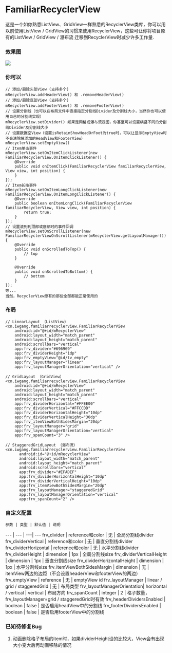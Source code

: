 # FamiliarRecyclerView
这是一个如你熟悉ListView、GridView一样熟悉的RecyclerView类库，你可以用以前使用ListView / GridView的习惯来使用RecyclerView，这些可让你将项目原有的ListView / GridView / 瀑布流 迁移到RecyclerView时减少许多工作量.

### 效果图
![](https://raw.githubusercontent.com/iwgang/FamiliarRecyclerView/master/screenshot/screenshot.gif)  

### 你可以
```
// 添加/删除头部View (支持多个)
mRecyclerView.addHeaderView() 和 .removeHeaderView()
// 添加/删除底部View (支持多个)
mRecyclerView.addFooterView() 和 .removeFooterView()
// 设置分割线（也可以在布局文件中直接指定分割线Divider及分割线大小，当然你也可以使用自己的分割线实现）
mRecyclerView.setDivider() 如果是网格或瀑布流视图，你甚至可以设置横竖不同的分割线Divider及分割线大小
// 设置数据空View（设置isRetainShowHeadOrFoot为true时，可以让显示EmptyView时不会清除掉添加的HeadView和FooterView）
mRecyclerView.setEmptyView()
// Item单击事件
mRecyclerView.setOnItemClickListener(new FamiliarRecyclerView.OnItemClickListener() {
    @Override
    public void onItemClick(FamiliarRecyclerView familiarRecyclerView, View view, int position) {
    }
});
// Item长按事件
mRecyclerView.setOnItemLongClickListener(new FamiliarRecyclerView.OnItemLongClickListener() {
    @Override
    public boolean onItemLongClick(FamiliarRecyclerView familiarRecyclerView, View view, int position) {
        return true;
    }
});
// 设置滚到到顶部或底部时的事件回调
mRecyclerView.setOnScrollListener(new FamiliarRecyclerViewOnScrollListener(mRecyclerView.getLayoutManager()) {
    @Override
    public void onScrolledToTop() {
        // top
    }

    @Override
    public void onScrolledToBottom() {
        // bottom
    }
});
等...
当然，RecyclerView原有的那些全部都能正常使用的
```

### 布局
``` 
// LinearLayout （ListView）
<cn.iwgang.familiarrecyclerview.FamiliarRecyclerView
    android:id="@+id/mRecyclerView"
    android:layout_width="match_parent"
    android:layout_height="match_parent"
    android:scrollbars="vertical"
    app:frv_divider="#696969"
    app:frv_dividerHeight="1dp"
    app:frv_emptyView="@id/tv_empty"
    app:frv_layoutManager="linear"
    app:frv_layoutManagerOrientation="vertical" />
    
// GridLayout （GridView）
<cn.iwgang.familiarrecyclerview.FamiliarRecyclerView
    android:id="@+id/mRecyclerView"
    android:layout_width="match_parent"
    android:layout_height="match_parent"
    android:scrollbars="vertical"
    app:frv_dividerHorizontal="#FFEE00"
    app:frv_dividerVertical="#FFCCDD"
    app:frv_dividerHorizontalHeight="10dp"
    app:frv_dividerVerticalHeight="30dp"
    app:frv_itemViewBothSidesMargin="20dp"
    app:frv_layoutManager="grid"
    app:frv_layoutManagerOrientation="vertical"
    app:frv_spanCount="3" />
    
// StaggeredGridLayout （瀑布流）
<cn.iwgang.familiarrecyclerview.FamiliarRecyclerView
      android:id="@+id/mRecyclerView"
      android:layout_width="match_parent"
      android:layout_height="match_parent"
      android:scrollbars="vertical"
      app:frv_divider="#EFADEF"
      app:frv_dividerHorizontalHeight="10dp"
      app:frv_dividerVerticalHeight="10dp"
      app:frv_itemViewBothSidesMargin="20dp"
      app:frv_layoutManager="staggeredGrid"
      app:frv_layoutManagerOrientation="vertical"
      app:frv_spanCount="2" />
``` 

### 自定义配置
    参数 | 类型 | 默认值 | 说明
--- | --- | ---| ---
frv_divider                 | reference和color               | 无        | 全局分割线divider
frv_dividerVertical         | reference和color               | 无        | 垂直分割线divider
frv_dividerHorizontal       | reference和color               | 无        | 水平分割线divider
frv_dividerHeight           | dimension                      | 1px       | 全局分割线size
frv_dividerVerticalHeight   | dimension                      | 1px       | 垂直分割线size
frv_dividerHorizontalHeight | dimension                      | 1px       | 水平分割线size
frv_itemViewBothSidesMargin | dimension                      | 无        | itemView两边的边距（不会设置headerView和footerView的两边）
frv_emptyView               | reference                      | 无        | emptyView id
frv_layoutManager           | linear / grid / staggeredGrid  | 无        | 布局类型
frv_layoutManagerOrientation| horizontal / vertical          | vertical  | 布局方向
frv_spanCount               | integer                        | 2         | 格子数量，frv_layoutManager=grid / staggeredGrid时有效
frv_headerDividersEnabled   | boolean                        | false     | 是否启用headView中的分割线
frv_footerDividersEnabled   | boolean                        | false     | 是否启用footerView中的分割线

### 已知待修复Bug
1. 动画删除格子布局的item时，如果dividerHeight设的比较大，View会有出现大小变大后再动画移除的情况
